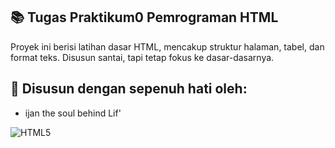 ## 📚 Tugas Praktikum0 Pemrograman HTML

Proyek ini berisi latihan dasar HTML, mencakup struktur halaman, tabel, dan format teks. Disusun santai, tapi tetap fokus ke dasar-dasarnya.

## 👤 Disusun dengan sepenuh hati oleh:
- ijan the soul behind Lif'

![HTML5](https://img.shields.io/badge/HTML5-E34F26?style=for-the-badge&logo=html5&logoColor=white)
